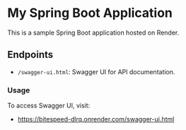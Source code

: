 # My Spring Boot Application
This is a sample Spring Boot application hosted on Render.

## Endpoints
- `/swagger-ui.html`: Swagger UI for API documentation.

### Usage
To access Swagger UI, visit:
- https://bitespeed-dlrq.onrender.com/swagger-ui.html
